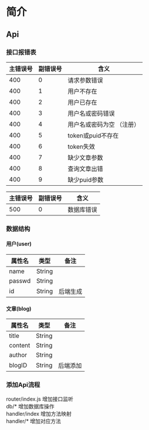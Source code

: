# 简介

## Api

### 接口报错表

 主错误号 | 副错误号 | 含义
--- | --- | ---
400 | 0 | 请求参数错误
400 | 1 | 用户不存在
400 | 2 | 用户已存在
400 | 3 | 用户名或密码错误
400 | 4 | 用户名或密码为空 （注册）
400 | 5 | token或puid不存在
400 | 6 | token失效
400 | 7 | 缺少文章参数
400 | 8 | 查询文章出错
400 | 9 | 缺少puid参数

 主错误号 | 副错误号 | 含义
--- | --- | ---
500 | 0 | 数据库错误

### 数据结构

#### 用户(user)

属性名 | 类型 | 备注
--- | --- | ---
name | String
passwd | String
id | String | 后端生成

#### 文章(blog)

属性名 | 类型 | 备注
--- | --- | ---
title | String
content | String
author | String
blogID | String | 后端添加

### 添加Api流程

router/index.js  增加接口监听  
db/*             增加数据库操作  
handler/index    增加方法映射  
handler/*        增加对应方法  